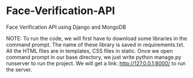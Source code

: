 # Face-Verification-API
Face Verification API using Django and MongoDB

NOTE: To run the code, we will first have to download some libraries in the command prompt. The name of these library is saved in requirements.txt.
All the HTML files are in templates, CSS files in static. 
Once we open command prompt in our base directory, we just write 
python manage.py runserver
to run the project. We will get a link: http://127.0.0.1:8000/  to run the server. 
